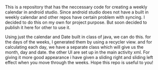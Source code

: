 This is a repository that has the neccessary code for creating a weekly calendar in android studio. Since android studio does not have a built in weekly calendar and other repos have certain problem with syncing. I decided to do this on my own for project purpose. But soon decided to publish it here for other to use it.

Using just the calendar and Date built in class of java, we can do this. for the days of the weeks, I generated them by using a recycler view. and for calculating each day, we have a separate class which will give us the month, day and date. the other UI are set up in the main activity xml. For giving it more good appearance i have given a sliding right and sliding left effect when you move through the weeks. 
Hope this repo is useful to you!
